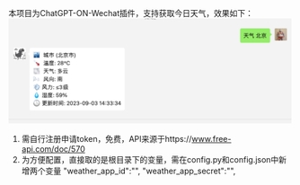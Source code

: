 本项目为ChatGPT-ON-Wechat插件，支持获取今日天气，效果如下：
![Alt text](image.png)

1. 需自行注册申请token，免费，API来源于https://www.free-api.com/doc/570
2. 为方便配置，直接取的是根目录下的变量，需在config.py和config.json中新增两个变量
    "weather_app_id":"",
    "weather_app_secret":"",
